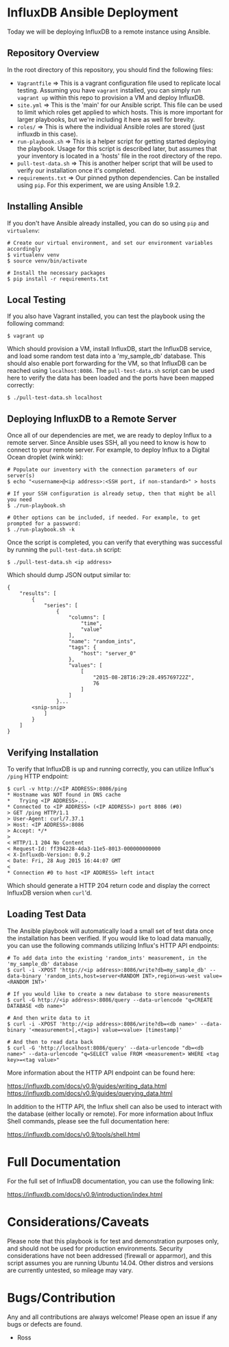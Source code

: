 # InfluxDB Ansible Deployment

Today we will be deploying InfluxDB to a remote instance using Ansible.

## Repository Overview

In the root directory of this repository, you should find the following files:
- `Vagrantfile` => This is a vagrant configuration file used to replicate local testing. Assuming you have `vagrant` installed, you can simply run `vagrant up` within this repo to provision a VM and deploy InfluxDB.
- `site.yml` => This is the 'main' for our Ansible script. This file can be used to limit which roles get applied to which hosts. This is more important for larger playbooks, but we're including it here as well for brevity.
- `roles/` => This is where the individual Ansible roles are stored (just influxdb in this case).
- `run-playbook.sh` => This is a helper script for getting started deploying the playbook. Usage for this script is described later, but assumes that your inventory is located in a 'hosts' file in the root directory of the repo.
- `pull-test-data.sh` => This is another helper script that will be used to verify our installation once it's completed.
- `requirements.txt` => Our pinned python dependencies. Can be installed using `pip`. For this experiment, we are using Ansible 1.9.2.

## Installing Ansible

If you don't have Ansible already installed, you can do so using `pip` and `virtualenv`:

```
# Create our virtual environment, and set our environment variables accordingly
$ virtualenv venv
$ source venv/bin/activate

# Install the necessary packages
$ pip install -r requirements.txt
```

## Local Testing

If you also have Vagrant installed, you can test the playbook using the following command:

```
$ vagrant up
```

Which should provision a VM, install InfluxDB, start the InfluxDB service, and load some random test data into a 'my_sample_db' database. This should also enable port forwarding for the VM, so that InfluxDB can be reached using `localhost:8086`. The `pull-test-data.sh` script can be used here to verify the data has been loaded and the ports have been mapped correctly:

```
$ ./pull-test-data.sh localhost
```

## Deploying InfluxDB to a Remote Server

Once all of our dependencies are met, we are ready to deploy Influx to a remote server. Since Ansible uses SSH, all you need to know is how to connect to your remote server. For example, to deploy Influx to a Digital Ocean droplet (wink wink):


```
# Populate our inventory with the connection parameters of our server(s)
$ echo "<username>@<ip address>:<SSH port, if non-standard>" > hosts

# If your SSH configuration is already setup, then that might be all you need
$ ./run-playbook.sh

# Other options can be included, if needed. For example, to get prompted for a password:
$ ./run-playbook.sh -k
```

Once the script is completed, you can verify that everything was successful by running the `pull-test-data.sh` script:

```
$ ./pull-test-data.sh <ip address>
```

Which should dump JSON output similar to:

```
{
    "results": [
        {
            "series": [
                {
                    "columns": [
                        "time",
                        "value"
                    ],
                    "name": "random_ints",
                    "tags": {
                        "host": "server_0"
                    },
                    "values": [
                        [
                            "2015-08-28T16:29:28.495769722Z",
                            76
                        ]
                    ]
                }...
		<snip-snip>
            ]
        }
    ]
}
```

## Verifying Installation

To verify that InfluxDB is up and running correctly, you can utilize Influx's `/ping` HTTP endpoint:

```
$ curl -v http://<IP ADDRESS>:8086/ping
* Hostname was NOT found in DNS cache
*   Trying <IP ADDRESS>...
* Connected to <IP ADDRESS> (<IP ADDRESS>) port 8086 (#0)
> GET /ping HTTP/1.1
> User-Agent: curl/7.37.1
> Host: <IP ADDRESS>:8086
> Accept: */*
> 
< HTTP/1.1 204 No Content
< Request-Id: ff394228-4da3-11e5-8013-000000000000
< X-Influxdb-Version: 0.9.2
< Date: Fri, 28 Aug 2015 16:44:07 GMT
< 
* Connection #0 to host <IP ADDRESS> left intact
```

Which should generate a HTTP 204 return code and display the correct InfluxDB version when `curl`'d.

## Loading Test Data

The Ansible playbook will automatically load a small set of test data once the installation has been verified. If you would like to load data manually, you can use the following commands utilizing Influx's HTTP API endpoints:

```
# To add data into the existing 'random_ints' measurement, in the 'my_sample_db' database
$ curl -i -XPOST 'http://<ip address>:8086/write?db=my_sample_db' --data-binary 'random_ints,host=server<RANDOM INT>,region=us-west value=<RANDOM INT>'

# If you would like to create a new database to store measurements
$ curl -G http://<ip address>:8086/query --data-urlencode "q=CREATE DATABASE <db name>"

# And then write data to it
$ curl -i -XPOST 'http://<ip address>:8086/write?db=<db name>' --data-binary '<measurement>[,<tags>] value=<value> [timestamp]'

# And then to read data back
$ curl -G 'http://localhost:8086/query' --data-urlencode "db=<db name>" --data-urlencode "q=SELECT value FROM <measurement> WHERE <tag key>=<tag value>"
```

More information about the HTTP API endpoint can be found here:

https://influxdb.com/docs/v0.9/guides/writing_data.html
https://influxdb.com/docs/v0.9/guides/querying_data.html

In addition to the HTTP API, the Influx shell can also be used to interact with the database (either locally or remote). For more information about Influx Shell commands, please see the full documentation here:

https://influxdb.com/docs/v0.9/tools/shell.html

# Full Documentation

For the full set of InfluxDB documentation, you can use the following link:

https://influxdb.com/docs/v0.9/introduction/index.html

# Considerations/Caveats

Please note that this playbook is for test and demonstration purposes only, and should not be used for production environments. Security considerations have not been addressed (firewall or apparmor), and this script assumes you are running Ubuntu 14.04. Other distros and versions are currently untested, so mileage may vary.

# Bugs/Contribution

Any and all contributions are always welcome! Please open an issue if any bugs or defects are found.

- Ross